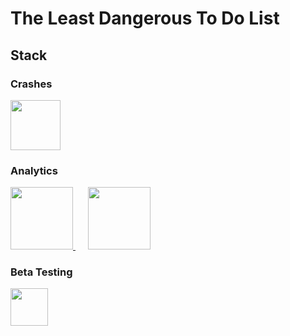 # The Least Dangerous To Do List

## Stack

### Crashes

<a href="https://sentry.io/organizations/the-least-dangerous-to-do-list/issues/?project=2213171">
  <img src="https://sentry-brand.storage.googleapis.com/sentry-logo-black.png" height=80 />
</a>

### Analytics

<a href="https://app.segment.com/tldtdl/home">
  <img src="https://1giyep1rf08048332uak0q01-wpengine.netdna-ssl.com/wp-content/uploads/2016/12/logo_tech-segment-300x150.png" height=100 />
</a>&nbsp;&nbsp;&nbsp;&nbsp;

<a href="https://analytics.amplitude.com/summerai/workspace">
  <img src="https://findlogovector.com/wp-content/uploads/2019/07/amplitude-logo-vector.png" height=100 />
</a>

### Beta Testing

<a href="https://appstoreconnect.apple.com/WebObjects/iTunesConnect.woa/ra/ng/app/1497061114/testflight?section=group&subsection=builds&id=9e4a47a0-1ee8-4396-b8e8-2825cb5d2159">
  <img src="https://t5n3m8p8.stackpathcdn.com/wp-content/uploads/2013/07/testflight-logo11-300x90.png" height=60 />
</a>


